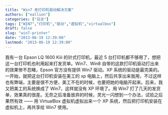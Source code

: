 ```yaml
---
title: "Win7 老打印机驱动解决方案"
authors: ["eallion"]
categories: ["日志"]
tags: ["WIN7","打印机","驱动","虚拟机","virtualbox"]
draft: false
slug: "win7-printer"
date: "2013-06-19 12:39:00"
lastmod: "2013-06-19 12:39:00"
---
```


我有一台 Epson LQ 1600 Kiii 的针式打印机，最近 5 台打印机都不够用了，想把这一台打印机也利用起来打发货单。Win7、Win8 自带的这款打印机驱动打出来的效果惨不忍睹，Epson 官方没有提供 Win7 驱动。XP 系统的驱动是最完美的。一开始，就把这台打印机安装在美工的 xp 电脑上，然后共享出来我用，不过这样也有弊端，主要是很不方便，美工不在的时候，也要把她的电脑开起来。后来，我又把美工的系统换成了 Win7，这样就没有 XP 环境了。用 Win7 打了几天的发货单，效果真的很差。无奈之后准备放弃的时候，灵光一闪想到一个办法，试验之后果然有效 —— 用 VirtualBox 虚拟机虚拟出来一个 XP 系统，然后把打印机安装在虚拟机上，再共享给 Win7 使用。
